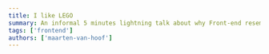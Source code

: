 ```yaml
---
title: I like LEGO
summary: An informal 5 minutes lightning talk about why Front-end resembles building with LEGO
tags: ['frontend']
authors: ['maarten-van-hoof']
---
```

